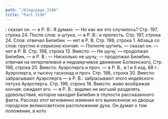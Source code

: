 ```yaml
---
path: "/blog/page_3190"
title: "Part 3190"
---
```


: сказал он. — в Р. В.: Я думаю.
— Но как же это случилось?
Стр. 197, строка 24.
После слов: и штука, — в Р. В.: и прелесть.
Стр. 197, строка 24.
Слов: отвечал Билибин. — нет в Р. В.
Стр. 198, строка 1.
Абзаца со слов: грустно и серьезно кончая: — Полноте шутить, — сказал он. — нет в Р. В.
Стр. 198, строка 13.
Вместо: — Не шучу, — продолжал Билибин, — в Р. В.: — Нисколько не шучу, — продолжал Билибин, отвечая на нетерпеливое и недоверчивое движение Болконского,
Стр. 198, строка 20.
Вместо: Ауэрсперга и проч. — в Р. В., в I и II изд. 68 г.: Ауэрсперга, и тысячу гасконад и проч.
Стр. 198, строка 30.
Вместо: забрасывают Ауэрсперга — в Р. В.: забрасывают этого индейского петуха Ауэрсперга.
Стр. 199, строка 18.
Вместо: живо воображая кончая: ожидает его. — в Р. В.: видимо не могший разделять удовольствия, которое находил Билибин в глупости рассказанного факта. Рассказ этот мгновенно изменил его вынесенное из дворца городское великосветское расположение духа. Он думал о том положении, в кото
